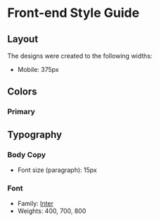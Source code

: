 # Front-end Style Guide

## Layout

The designs were created to the following widths:

- Mobile: 375px


## Colors

### Primary


## Typography

### Body Copy

- Font size (paragraph): 15px

### Font

- Family: [Inter](https://fonts.google.com/specimen/Inter)
- Weights: 400, 700, 800
